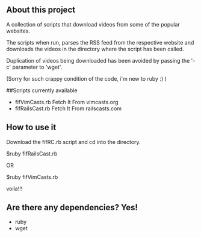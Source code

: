 ## About this project ##
A collection of scripts that download videos from some of
the popular websites.

The scripts when run, parses the RSS feed from the respective 
website and downloads the videos in the directory where the 
script has been called. 

Duplication of videos being downloaded has been avoided by 
passing the '-c' parameter to 'wget'.

(Sorry for such crappy condition of the code, i'm new to ruby :) )

##Scripts currently available
* fifVimCasts.rb  Fetch It From vimcasts.org
* fifRailsCast.rb Fetch It From railscasts.com

## How to use it ##

Download the fifRC.rb script and cd into the directory.

$ruby fifRailsCast.rb

OR

$ruby fifVimCasts.rb 

voila!!!

## Are there any dependencies? Yes! ##
* ruby
* wget
